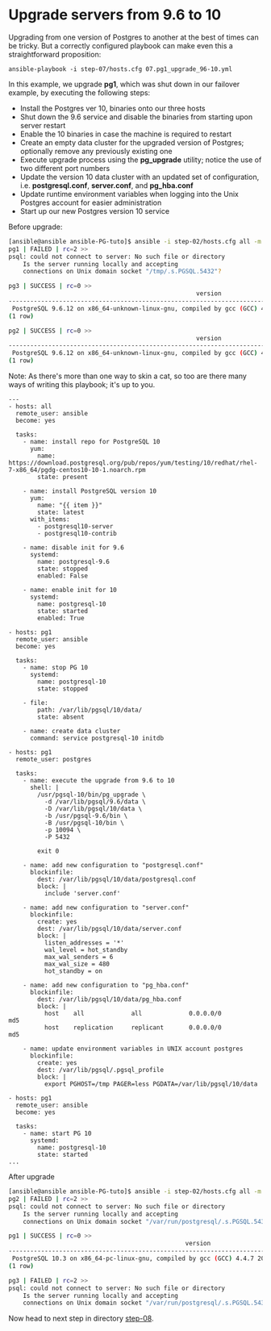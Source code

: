 Upgrade servers from 9.6 to 10
================

Upgrading from one version of Postgres to another at the best of times can be tricky. But a correctly configured playbook can make even this a straightforward proposition:

	ansible-playbook -i step-07/hosts.cfg 07.pg1_upgrade_96-10.yml

In this example, we upgrade **pg1**, which was shut down in our failover example, by executing the following steps:

* Install the Postgres ver 10, binaries onto our three hosts
* Shut down the 9.6 service and disable the binaries from starting upon server restart
* Enable the 10 binaries in case the machine is required to restart
* Create an empty data cluster for the upgraded version of Postgres; optionally remove any previously existing one
* Execute upgrade process using the **pg\_upgrade** utility; notice the use of two different port numbers
* Update the version 10 data cluster with an updated set of configuration, i.e. **postgresql.conf**, **server.conf**, and **pg\_hba.conf**
* Update runtime environment variables when logging into the Unix Postgres account for easier administration
* Start up our new Postgres version 10 service

Before upgrade:
```bash
[ansible@ansible ansible-PG-tuto]$ ansible -i step-02/hosts.cfg all -m shell -a "psql -c 'select version();'"  -u postgres
pg1 | FAILED | rc=2 >>
psql: could not connect to server: No such file or directory
	Is the server running locally and accepting
	connections on Unix domain socket "/tmp/.s.PGSQL.5432"?

pg3 | SUCCESS | rc=0 >>
                                                    version                                                     
----------------------------------------------------------------------------------------------------------------
 PostgreSQL 9.6.12 on x86_64-unknown-linux-gnu, compiled by gcc (GCC) 4.4.7 20120313 (Red Hat 4.4.7-18), 64-bit
(1 row)

pg2 | SUCCESS | rc=0 >>
                                                    version                                                     
----------------------------------------------------------------------------------------------------------------
 PostgreSQL 9.6.12 on x86_64-unknown-linux-gnu, compiled by gcc (GCC) 4.4.7 20120313 (Red Hat 4.4.7-18), 64-bit
(1 row)

```

Note: As there's more than one way to skin a cat, so too are there many ways of writing this playbook; it's up to you.

```yanl
---
- hosts: all
  remote_user: ansible
  become: yes
 
  tasks:
    - name: install repo for PostgreSQL 10
      yum:
        name: https://download.postgresql.org/pub/repos/yum/testing/10/redhat/rhel-7-x86_64/pgdg-centos10-10-1.noarch.rpm
        state: present
 
    - name: install PostgreSQL version 10
      yum:
        name: "{{ item }}"
        state: latest
      with_items:
        - postgresql10-server
        - postgresql10-contrib
 
    - name: disable init for 9.6
      systemd:
        name: postgresql-9.6
        state: stopped
        enabled: False
 
    - name: enable init for 10
      systemd: 
        name: postgresql-10
        state: started
        enabled: True
 
- hosts: pg1
  remote_user: ansible
  become: yes
 
  tasks:
    - name: stop PG 10
      systemd: 
        name: postgresql-10
        state: stopped
 
    - file:
        path: /var/lib/pgsql/10/data/
        state: absent
 
    - name: create data cluster
      command: service postgresql-10 initdb
 
- hosts: pg1
  remote_user: postgres
 
  tasks:
    - name: execute the upgrade from 9.6 to 10
      shell: |
        /usr/pgsql-10/bin/pg_upgrade \
          -d /var/lib/pgsql/9.6/data \
          -D /var/lib/pgsql/10/data \
          -b /usr/pgsql-9.6/bin \
          -B /usr/pgsql-10/bin \
          -p 10094 \
          -P 5432
 
        exit 0
 
    - name: add new configuration to "postgresql.conf"
      blockinfile:
        dest: /var/lib/pgsql/10/data/postgresql.conf
        block: |
          include 'server.conf'
 
    - name: add new configuration to "server.conf"
      blockinfile:
        create: yes
        dest: /var/lib/pgsql/10/data/server.conf
        block: |
          listen_addresses = '*'
          wal_level = hot_standby
          max_wal_senders = 6
          max_wal_size = 480
          hot_standby = on
 
    - name: add new configuration to "pg_hba.conf"
      blockinfile:
        dest: /var/lib/pgsql/10/data/pg_hba.conf
        block: |
          host    all             all             0.0.0.0/0                md5
          host    replication     replicant       0.0.0.0/0                md5
 
    - name: update environment variables in UNIX account postgres
      blockinfile:
        create: yes
        dest: /var/lib/pgsql/.pgsql_profile
        block: |
          export PGHOST=/tmp PAGER=less PGDATA=/var/lib/pgsql/10/data
 
- hosts: pg1
  remote_user: ansible
  become: yes
 
  tasks:
    - name: start PG 10
      systemd: 
        name: postgresql-10
        state: started
...

```
After upgrade
```bash
[ansible@ansible ansible-PG-tuto]$ ansible -i step-02/hosts.cfg all -m shell -a "psql -c 'select version();'"  -u postgres
pg2 | FAILED | rc=2 >>
psql: could not connect to server: No such file or directory
	Is the server running locally and accepting
	connections on Unix domain socket "/var/run/postgresql/.s.PGSQL.5432"?

pg1 | SUCCESS | rc=0 >>
                                                 version                                                  
----------------------------------------------------------------------------------------------------------
 PostgreSQL 10.3 on x86_64-pc-linux-gnu, compiled by gcc (GCC) 4.4.7 20120313 (Red Hat 4.4.7-18), 64-bit
(1 row)

pg3 | FAILED | rc=2 >>
psql: could not connect to server: No such file or directory
	Is the server running locally and accepting
	connections on Unix domain socket "/var/run/postgresql/.s.PGSQL.5432"?
```



Now head to next step in directory [step-08](https://github.com/4orbit/ansible-PG-tuto/tree/master/step-08).

